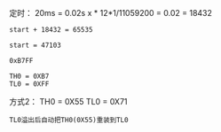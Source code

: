 定时：
    20ms = 0.02s
    x * 12*1/11059200 = 0.02
    = 18432

    start + 18432 = 65535

    start = 47103

    0xB7FF

    TH0 = 0XB7
    TL0 = 0XFF


方式2：
    TH0 = 0X55
    TL0 = 0X71

    TL0溢出后自动把TH0(0X55)重装到TL0
